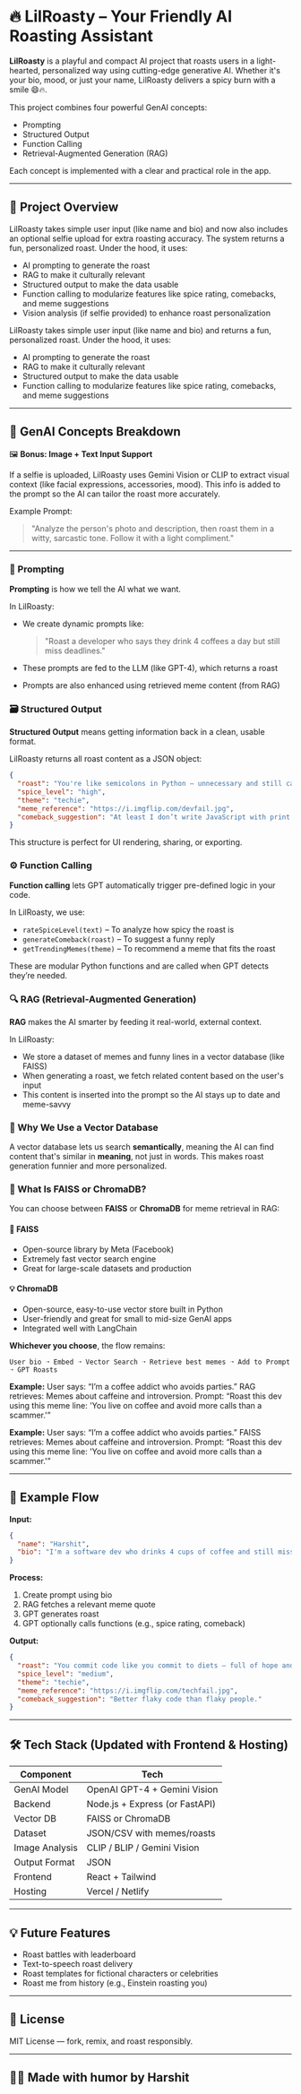 # 🔥 LilRoasty – Your Friendly AI Roasting Assistant

**LilRoasty** is a playful and compact AI project that roasts users in a light-hearted, personalized way using cutting-edge generative AI. Whether it's your bio, mood, or just your name, LilRoasty delivers a spicy burn with a smile 😄🔥.

This project combines four powerful GenAI concepts:

* Prompting
* Structured Output
* Function Calling
* Retrieval-Augmented Generation (RAG)

Each concept is implemented with a clear and practical role in the app.

---

## 🌟 Project Overview

LilRoasty takes simple user input (like name and bio) and now also includes an optional selfie upload for extra roasting accuracy. The system returns a fun, personalized roast. Under the hood, it uses:

* AI prompting to generate the roast
* RAG to make it culturally relevant
* Structured output to make the data usable
* Function calling to modularize features like spice rating, comebacks, and meme suggestions
* Vision analysis (if selfie provided) to enhance roast personalization

LilRoasty takes simple user input (like name and bio) and returns a fun, personalized roast. Under the hood, it uses:

* AI prompting to generate the roast
* RAG to make it culturally relevant
* Structured output to make the data usable
* Function calling to modularize features like spice rating, comebacks, and meme suggestions

---

## 🚀 GenAI Concepts Breakdown

🖼️ **Bonus: Image + Text Input Support**

If a selfie is uploaded, LilRoasty uses Gemini Vision or CLIP to extract visual context (like facial expressions, accessories, mood). This info is added to the prompt so the AI can tailor the roast more accurately.

Example Prompt:

> "Analyze the person's photo and description, then roast them in a witty, sarcastic tone. Follow it with a light compliment."

---

### 🧠 Prompting

**Prompting** is how we tell the AI what we want.

In LilRoasty:

* We create dynamic prompts like:

  > "Roast a developer who says they drink 4 coffees a day but still miss deadlines."
* These prompts are fed to the LLM (like GPT-4), which returns a roast
* Prompts are also enhanced using retrieved meme content (from RAG)

### 🗃️ Structured Output

**Structured Output** means getting information back in a clean, usable format.

LilRoasty returns all roast content as a JSON object:

```json
{
  "roast": "You're like semicolons in Python — unnecessary and still causing errors.",
  "spice_level": "high",
  "theme": "techie",
  "meme_reference": "https://i.imgflip.com/devfail.jpg",
  "comeback_suggestion": "At least I don’t write JavaScript with print statements."
}
```

This structure is perfect for UI rendering, sharing, or exporting.

### ⚙️ Function Calling

**Function calling** lets GPT automatically trigger pre-defined logic in your code.

In LilRoasty, we use:

* `rateSpiceLevel(text)` – To analyze how spicy the roast is
* `generateComeback(roast)` – To suggest a funny reply
* `getTrendingMemes(theme)` – To recommend a meme that fits the roast

These are modular Python functions and are called when GPT detects they’re needed.

### 🔍 RAG (Retrieval-Augmented Generation)

**RAG** makes the AI smarter by feeding it real-world, external context.

In LilRoasty:

* We store a dataset of memes and funny lines in a vector database (like FAISS)
* When generating a roast, we fetch related content based on the user's input
* This content is inserted into the prompt so the AI stays up to date and meme-savvy

### 🧠 Why We Use a Vector Database

A vector database lets us search **semantically**, meaning the AI can find content that's similar in **meaning**, not just in words.
This makes roast generation funnier and more personalized.

### 🔎 What Is FAISS or ChromaDB?

You can choose between **FAISS** or **ChromaDB** for meme retrieval in RAG:

#### 🧠 FAISS

* Open-source library by Meta (Facebook)
* Extremely fast vector search engine
* Great for large-scale datasets and production

#### 💡 ChromaDB

* Open-source, easy-to-use vector store built in Python
* User-friendly and great for small to mid-size GenAI apps
* Integrated well with LangChain

**Whichever you choose**, the flow remains:

```
User bio ➝ Embed ➝ Vector Search ➝ Retrieve best memes ➝ Add to Prompt ➝ GPT Roasts
```

**Example:**
User says: “I’m a coffee addict who avoids parties.”
RAG retrieves: Memes about caffeine and introversion.
Prompt: “Roast this dev using this meme line: 'You live on coffee and avoid more calls than a scammer.'”

**Example:**
User says: “I’m a coffee addict who avoids parties.”
FAISS retrieves: Memes about caffeine and introversion.
Prompt: “Roast this dev using this meme line: 'You live on coffee and avoid more calls than a scammer.'”

---

## 🧪 Example Flow

**Input:**

```json
{
  "name": "Harshit",
  "bio": "I'm a software dev who drinks 4 cups of coffee and still misses deadlines."
}
```

**Process:**

1. Create prompt using bio
2. RAG fetches a relevant meme quote
3. GPT generates roast
4. GPT optionally calls functions (e.g., spice rating, comeback)

**Output:**

```json
{
  "roast": "You commit code like you commit to diets — full of hope and empty results.",
  "spice_level": "medium",
  "theme": "techie",
  "meme_reference": "https://i.imgflip.com/techfail.jpg",
  "comeback_suggestion": "Better flaky code than flaky people."
}
```

---

## 🛠 Tech Stack (Updated with Frontend & Hosting)

| Component      | Tech                           |
| -------------- | ------------------------------ |
| GenAI Model    | OpenAI GPT-4 + Gemini Vision   |
| Backend        | Node.js + Express (or FastAPI) |
| Vector DB      | FAISS or ChromaDB              |
| Dataset        | JSON/CSV with memes/roasts     |
| Image Analysis | CLIP / BLIP / Gemini Vision    |
| Output Format  | JSON                           |
| Frontend       | React + Tailwind               |
| Hosting        | Vercel / Netlify               |

---

## 💡 Future Features

* Roast battles with leaderboard
* Text-to-speech roast delivery
* Roast templates for fictional characters or celebrities
* Roast me from history (e.g., Einstein roasting you)

---

## 📜 License

MIT License — fork, remix, and roast responsibly.

---

## 👨‍💻 Made with humor by Harshit
